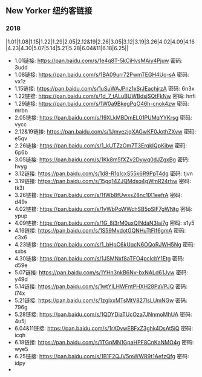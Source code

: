 ## New Yorker 纽约客链接

### 2018
|1.01|1.08|1.15|1.22|1.29|2.05|2.12&19|2.26|3.05|3.12|3.19|3.26|4.02|4.09|4.16|4.23|4.30|5.07|5.14|5.21|5.28|6.04&11|6.18|6.25||

- 1.01链接: https://pan.baidu.com/s/1e4q8T-5kCiHvsMAiy4Pjuw 密码: 3udd
- 1.08链接: https://pan.baidu.com/s/1BA09urr72PwmTEGH4Uo-sA 密码: vx1z
- 1.15链接: https://pan.baidu.com/s/1uSuWAJPnz1xSrJEachjrzA 密码: 6n3x
- 1.22链接: https://pan.baidu.com/s/1d_7_tALuBUWBdsjSQtFkNw 密码: hnfi
- 1.29链接: https://pan.baidu.com/s/1W0a9BkegPqO46h-cnok4zw 密码: mrbn
- 2.05链接: https://pan.baidu.com/s/19XLkMBDmEL01PUMqYYKrsg 密码: vycc
- 2.12&19链接: https://pan.baidu.com/s/1JmyezjqXAGwKF0JothZXvw 密码: e5qv
- 2.26链接: https://pan.baidu.com/s/1_kUTZzOm7T3ErqkIQpKibw 密码: 6p6b
- 3.05链接: https://pan.baidu.com/s/1Kk8m5fXZv2Dywq0dJZgxBg 密码: hvyg
- 3.12链接: https://pan.baidu.com/s/1d8-R1qIcxS55k6R9PpT4dg 密码: tjvn
- 3.19链接: https://pan.baidu.com/s/15gq14ZJQMdsq4gWmR24rhw 密码: tk3t
- 3.26链接: https://pan.baidu.com/s/1fWb8fUwxsZ8nc1lX1eefrA 密码: d49x
- 4.02链接: https://pan.baidu.com/s/1yWbPoWWchSB5pSlF7gWNtg 密码: ypup
- 4.09链接: https://pan.baidu.com/s/1G_8j3rM0uxQINdaN3Iai7g 密码: s1y5
- 4.16链接: https://pan.baidu.com/s/1S59MvdotGQNHuTtFlf6gmA 密码: c3x6
- 4.23链接: https://pan.baidu.com/s/1_bHpC6kUqcN6OQoRJWH5Ng 密码: sxbs
- 4.30链接: https://pan.baidu.com/s/1JSMNxf8aTFO4pclcbY1Etg 密码: d59e
- 5.07链接: https://pan.baidu.com/s/1YHn3nkB6Nv-bxNALd61Jyw 密码: y49d
- 5.14链接: https://pan.baidu.com/s/1wtYILHWFntPHXH28PaVPJQ 密码: i74x
- 5.21链接: https://pan.baidu.com/s/1zgIxxMTsMtV827IsLUmNGw 密码: 796g
- 5.28链接: https://pan.baidu.com/s/1QDYDiaTUcOza7JNnmoMhUA 密码: 4u5j
- 6.04&11链接: https://pan.baidu.com/s/1rX0vwEBFxZ3ghk4DsAt5iQ 密码: icqh
- 6.18链接: https://pan.baidu.com/s/1TGpMN1GpaHPF8CnKaNMO4g 密码: wye5
- 6.25链接: https://pan.baidu.com/s/1B1F2QJV5mWWR9t1AefzQfg 密码: idpy
- 
